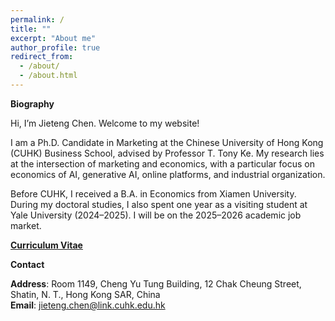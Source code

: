 ```yaml
---
permalink: /
title: ""
excerpt: "About me"
author_profile: true
redirect_from: 
  - /about/
  - /about.html
---
```

**Biography**

Hi, I’m Jieteng Chen. Welcome to my website!

I am a Ph.D. Candidate in Marketing at the Chinese University of Hong Kong (CUHK) Business School, advised by Professor T. Tony Ke. My research lies at the intersection of marketing and economics, with a particular focus on economics of AI, generative AI, online platforms, and industrial organization. 


Before CUHK, I received a B.A. in Economics from Xiamen University. During my doctoral studies, I also spent one year as a visiting student at Yale University (2024–2025). I will be on the 2025–2026 academic job market. 

[**Curriculum Vitae**](https://jietengchen.github.io/files/CV.pdf)



**Contact**

**Address**: Room 1149, Cheng Yu Tung Building, 12 Chak Cheung Street, Shatin, N. T., Hong Kong SAR, China  \
**Email**: [jieteng.chen@link.cuhk.edu.hk](mailto:jieteng.chen@link.cuhk.edu.hk)  
